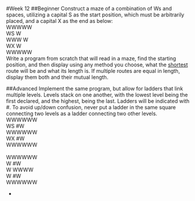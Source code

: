 #Week 12
##Beginner
Construct a maze of a combination of Ws and spaces, utilizing a capital S as the start position, which must be arbitrarily placed, and a capital X as the end as below:<br />
WWWWW<br />
WS  W<br />
WWW W<br />
WX  W<br />
WWWWW<br />
Write a program from scratch that will read in a maze, find the starting position, and then display using any method you choose, what the <u>shortest</u> route will be and what its length is. If multiple routes are equal in length, display them both and their mutual length.

##Advanced
Implement the same program, but allow for ladders that link multiple levels. Levels stack on one another, with the lowest level being the first declared, and the highest, being the last. Ladders will be indicated with #. To avoid up/down confusion, never put a ladder in the same square connecting two levels as a ladder connecting two other levels.<br />
WWWWWW<br />
WS  #W<br />
WWWWWW<br />
WX  #W<br />
WWWWWW<br />
<br />
WWWWWW<br />
W   #W<br />
W WWWW<br />
W   #W<br />
WWWWWW

-